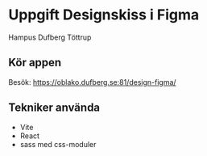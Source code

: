 # Uppgift Designskiss i Figma

Hampus Dufberg Töttrup

## Kör appen

Besök: https://oblako.dufberg.se:81/design-figma/

## Tekniker använda

-  Vite
-  React
-  sass med css-moduler
